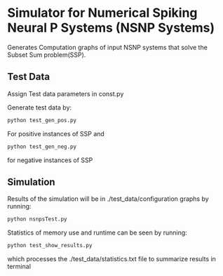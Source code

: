 # Simulator for Numerical Spiking Neural P Systems (NSNP Systems)

Generates Computation graphs of input NSNP systems that solve the Subset Sum problem(SSP).


## Test Data
Assign Test data parameters in const.py

Generate test data by:
```sh
python test_gen_pos.py 
```
For positive instances of SSP and 

```sh
python test_gen_neg.py 
```
for negative instances of SSP

## Simulation
Results of the simulation will be in ./test_data/configuration graphs by running:

```sh
python nsnpsTest.py 
```
Statistics of memory use and runtime can be seen by running:
```sh
python test_show_results.py 
```
which processes the ./test_data/statistics.txt file to summarize results in terminal
